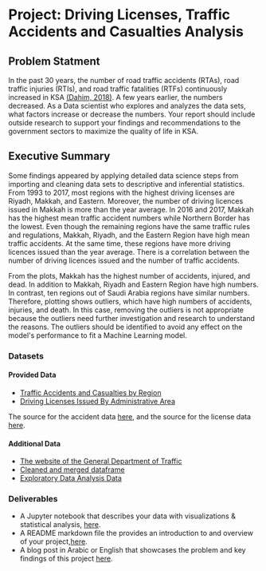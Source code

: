 # Project: Driving Licenses, Traffic Accidents and Casualties Analysis

## Problem Statment

In the past 30 years, the number of road traffic accidents (RTAs), road traffic injuries (RTIs), and road traffic fatalities (RTFs) continuously increased in KSA  [(Dahim, 2018)](https://reader.elsevier.com/reader/sd/pii/S2352646718300553?token=C1C12D013743AB0ABB0308589D2BABA16B053AB09F43330DAE0C72355A97F0021A8C0F04351309FE99E16EE905D697BB). A few years earlier, the numbers decreased. As a Data scientist who explores and analyzes the data sets, what factors increase or decrease the numbers. Your report should include outside research to support your findings and recommendations to the government sectors to maximize the quality of life in KSA.

## Executive Summary

Some findings appeared by applying detailed data science steps from importing and cleaning data sets to descriptive and inferential statistics. From 1993 to 2017, most regions with the highest driving licenses are Riyadh, Makkah, and Eastern. Moreover, the number of driving licences issued in Makkah is more than the year average. In 2016 and 2017, Makkah has the highest mean traffic accident numbers while Northern Border has the lowest. Even though the remaining regions have the same traffic rules and regulations, Makkah, Riyadh, and the Eastern Region have high mean traffic accidents. At the same time, these regions have more driving licences issued than the year average. There is a correlation between the number of driving licences issued and the number of traffic accidents.

From the plots, Makkah has the highest number of accidents, injured, and dead. In addition to Makkah, Riyadh and Eastern Region have high numbers. In contrast, ten regions out of Saudi Arabia regions have similar numbers. Therefore, plotting shows outliers, which have high numbers of accidents, injuries, and death. In this case, removing the outliers is not appropriate because the outliers need further investigation and research to understand the reasons. The outliers should be identified to avoid any effect on the model's performance to fit a Machine Learning model.

### Datasets

#### Provided Data

- [Traffic Accidents and Casualties by Region](https://git.generalassemb.ly/DSI-MISK-VIII/Project-1/blob/master/data/saudi-arabia-traffic-accidents-2008.csv)
- [Driving Licenses Issued By Administrative Area](https://git.generalassemb.ly/DSI-MISK-VIII/Project-1/blob/master/data/saudi-arabia-driving-licenses-2004-2008.csv)

The source for the accident data [here](https://datasource.kapsarc.org/explore/dataset/saudi-arabia-traffic-accidents-and-casualties-injured-dead-2008/), and the source for the license data [here](https://datasource.kapsarc.org/explore/dataset/saudi-arabia-traffic-accidents-and-casualties-injured-dead-2008/).  

#### [](https://git.generalassemb.ly/fahdah/project-1#additional-data)Additional Data

-  [The website of the General Department of Traffic](https://www.moi.gov.sa/wps/portal/Home/sectors/publicsecurity/traffic/!ut/p/z1/04_iUlDg4tKPAFJABjKBwtGPykssy0xPLMnMz0vM0Y_Qj4wyizfwNDHxMDQx8nZ3CTQ1cAz0dvX3dDE2MnA00vfSj8KvIDg1T78gO1ARAHn-YJg!/)
- [Cleaned and merged dataframe](https://git.generalassemb.ly/fahdah/project-1/blob/master/data/combined_datasets.csv)
- [Exploratory Data Analysis Data](https://git.generalassemb.ly/fahdah/project-1/tree/master/data/EDA)

### Deliverables

-   A Jupyter notebook that describes your data with visualizations & statistical analysis, [here](https://git.generalassemb.ly/fahdah/project-1/blob/master/code/starter-code.ipynb).
-   A README markdown file the provides an introduction to and overview of your project,[here](https://git.generalassemb.ly/fahdah/project-1/blob/master/README.md).
-   A blog post in Arabic or English that showcases the problem and key findings of this project [here](https://fahdah-a15.medium.com/driving-licenses-traffic-accidents-and-casualties-analysis-in-ksa-5c5b59d420f8).


```python

```
